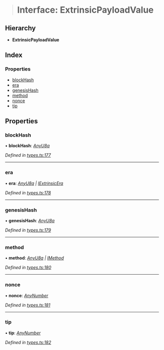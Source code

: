 > # Interface: ExtrinsicPayloadValue

## Hierarchy

* **ExtrinsicPayloadValue**

## Index

### Properties

* [blockHash](_types_.extrinsicpayloadvalue.md#blockhash)
* [era](_types_.extrinsicpayloadvalue.md#era)
* [genesisHash](_types_.extrinsicpayloadvalue.md#genesishash)
* [method](_types_.extrinsicpayloadvalue.md#method)
* [nonce](_types_.extrinsicpayloadvalue.md#nonce)
* [tip](_types_.extrinsicpayloadvalue.md#tip)

## Properties

###  blockHash

• **blockHash**: *[AnyU8a](../modules/_types_.md#anyu8a)*

*Defined in [types.ts:177](https://github.com/polkadot-js/api/blob/9bd5c09/packages/types/src/types.ts#L177)*

___

###  era

• **era**: *[AnyU8a](../modules/_types_.md#anyu8a) | [IExtrinsicEra](_types_.iextrinsicera.md)*

*Defined in [types.ts:178](https://github.com/polkadot-js/api/blob/9bd5c09/packages/types/src/types.ts#L178)*

___

###  genesisHash

• **genesisHash**: *[AnyU8a](../modules/_types_.md#anyu8a)*

*Defined in [types.ts:179](https://github.com/polkadot-js/api/blob/9bd5c09/packages/types/src/types.ts#L179)*

___

###  method

• **method**: *[AnyU8a](../modules/_types_.md#anyu8a) | [IMethod](_types_.imethod.md)*

*Defined in [types.ts:180](https://github.com/polkadot-js/api/blob/9bd5c09/packages/types/src/types.ts#L180)*

___

###  nonce

• **nonce**: *[AnyNumber](../modules/_types_.md#anynumber)*

*Defined in [types.ts:181](https://github.com/polkadot-js/api/blob/9bd5c09/packages/types/src/types.ts#L181)*

___

###  tip

• **tip**: *[AnyNumber](../modules/_types_.md#anynumber)*

*Defined in [types.ts:182](https://github.com/polkadot-js/api/blob/9bd5c09/packages/types/src/types.ts#L182)*